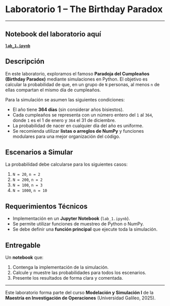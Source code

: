 # Laboratorio 1 – The Birthday Paradox

---

## Notebook del laboratorio aquí
[**`lab_1.ipynb`**](./lab_1.ipynb)

## Descripción  
En este laboratorio, exploramos el famoso **Paradoja del Cumpleaños (Birthday Paradox)** mediante simulaciones en Python. El objetivo es calcular la probabilidad de que, en un grupo de `N` personas, al menos `n` de ellas compartan el mismo día de cumpleaños.

Para la simulación se asumen las siguientes condiciones:  
- El año tiene **364 días** (sin considerar años bisiestos).  
- Cada cumpleaños se representa con un número entero del `1` al `364`, donde `1` es el 1 de enero y `364` el 31 de diciembre.  
- La probabilidad de nacer en cualquier día del año es uniforme.  
- Se recomienda utilizar **listas o arreglos de NumPy** y funciones modulares para una mejor organización del código.

## Escenarios a Simular  
La probabilidad debe calcularse para los siguientes casos:  
1. `N = 20`, `n = 2`  
2. `N = 200`, `n = 2`  
3. `N = 100`, `n = 3`  
4. `N = 1000`, `n = 10`

## Requerimientos Técnicos  
- Implementación en un **Jupyter Notebook** (`lab_1.ipynb`).  
- Se permite utilizar funciones de muestreo de Python o NumPy.  
- Se debe definir una **función principal** que ejecute toda la simulación.

## Entregable  
Un **notebook** que:  
1. Contenga la implementación de la simulación.  
2. Calcule y muestre las probabilidades para todos los escenarios.  
3. Presente los resultados de forma clara y comentada.

---
Este laboratorio forma parte del curso **Modelación y Simulación I** de la **Maestría en Investigación de Operaciones** (Universidad Galileo, 2025).
